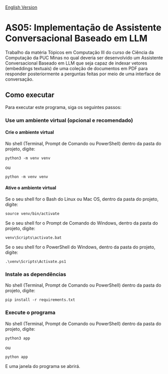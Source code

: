 [English Version](README.EN.md)

# AS05: Implementação de Assistente Conversacional Baseado em LLM

Trabalho da matéria Tópicos em Computação III do curso de Ciência da Computação da PUC Minas no qual deveria ser desenvolvido um Assistente Conversacional Baseado em LLM que seja capaz de indexar vetores (embeddings textuais) de uma coleção de documentos em PDF para responder posteriormente a perguntas feitas por meio de uma interface de conversação.

## Como executar

Para executar este programa, siga os seguintes passos:

### Use um ambiente virtual (opcional e recomendado)

#### Crie o ambiente virtual

No shell (Terminal, Prompt de Comando ou PowerShell) dentro da pasta do projeto, digite:

```
python3 -m venv venv
```

ou

```
python -m venv venv
```

#### Ative o ambiente virtual

Se o seu shell for o Bash do Linux ou Mac OS, dentro da pasta do projeto, digite:

```
source venv/bin/activate
```

Se o seu shell for o Prompt de Comando do Windows, dentro da pasta do projeto, digite:

```
venv\Scripts\activate.bat
```

Se o seu shell for o PowerShell do Windows, dentro da pasta do projeto, digite:

```
.\venv\Scripts\Activate.ps1
```

### Instale as dependências

No shell (Terminal, Prompt de Comando ou PowerShell) dentro da pasta do projeto, digite:

```
pip install -r requirements.txt
```

### Execute o programa

No shell (Terminal, Prompt de Comando ou PowerShell) dentro da pasta do projeto, digite:

```
python3 app
```

ou

```
python app
```

E uma janela do programa se abrirá.